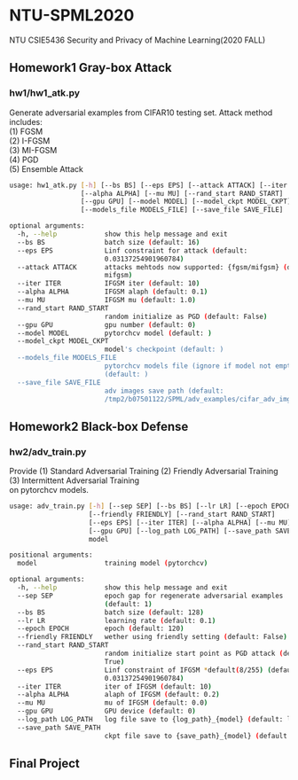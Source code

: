 # NTU-SPML2020
NTU CSIE5436 Security and Privacy of Machine Learning(2020 FALL)

## Homework1 Gray-box Attack
### hw1/hw1_atk.py
Generate adversarial examples from CIFAR10 testing set.
Attack method includes:<br>
(1) FGSM<br>
(2) I-FGSM<br>
(3) MI-FGSM<br>
(4) PGD<br>
(5) Ensemble Attack<br>
```bash
usage: hw1_atk.py [-h] [--bs BS] [--eps EPS] [--attack ATTACK] [--iter ITER]
                  [--alpha ALPHA] [--mu MU] [--rand_start RAND_START]
                  [--gpu GPU] [--model MODEL] [--model_ckpt MODEL_CKPT]
                  [--models_file MODELS_FILE] [--save_file SAVE_FILE]

optional arguments:
  -h, --help            show this help message and exit
  --bs BS               batch size (default: 16)
  --eps EPS             Linf constraint for attack (default:
                        0.03137254901960784)
  --attack ATTACK       attacks mehtods now supported: {fgsm/mifgsm} (default:
                        mifgsm)
  --iter ITER           IFGSM iter (default: 10)
  --alpha ALPHA         IFGSM alaph (default: 0.1)
  --mu MU               IFGSM mu (default: 1.0)
  --rand_start RAND_START
                        random initialize as PGD (default: False)
  --gpu GPU             gpu number (default: 0)
  --model MODEL         pytorchcv model (default: )
  --model_ckpt MODEL_CKPT
                        model's checkpoint (default: )
  --models_file MODELS_FILE
                        pytorchcv models file (ignore if model not empty)
                        (default: )
  --save_file SAVE_FILE
                        adv images save path (default:
                        /tmp2/b07501122/SPML/adv_examples/cifar_adv_imgs)
```

## Homework2 Black-box Defense
### hw2/adv_train.py
Provide (1) Standard Adversarial Training (2) Friendly Adversarial Training (3) Intermittent Adversarial Training<br>
on pytorchcv models.
```bash
usage: adv_train.py [-h] [--sep SEP] [--bs BS] [--lr LR] [--epoch EPOCH]
                    [--friendly FRIENDLY] [--rand_start RAND_START]
                    [--eps EPS] [--iter ITER] [--alpha ALPHA] [--mu MU]
                    [--gpu GPU] [--log_path LOG_PATH] [--save_path SAVE_PATH]
                    model

positional arguments:
  model                 training model (pytorchcv)

optional arguments:
  -h, --help            show this help message and exit
  --sep SEP             epoch gap for regenerate adversarial examples
                        (default: 1)
  --bs BS               batch size (default: 128)
  --lr LR               learning rate (default: 0.1)
  --epoch EPOCH         epoch (default: 120)
  --friendly FRIENDLY   wether using friendly setting (default: False)
  --rand_start RAND_START
                        random initialize start point as PGD attack (default:
                        True)
  --eps EPS             Linf constraint of IFGSM *default(8/255) (default:
                        0.03137254901960784)
  --iter ITER           iter of IFGSM (default: 10)
  --alpha ALPHA         alaph of IFGSM (default: 0.2)
  --mu MU               mu of IFGSM (default: 0.0)
  --gpu GPU             GPU device (default: 0)
  --log_path LOG_PATH   log file save to {log_path}_{model} (default: log)
  --save_path SAVE_PATH
                        ckpt file save to {save_path}_{model} (default: ckpt)
```


## Final Project
